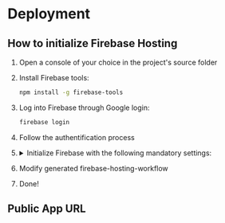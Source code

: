 # Deployment


## How to initialize Firebase Hosting
1. Open a console of your choice in the project's source folder

2. Install Firebase tools:
    ```bash 
    npm install -g firebase-tools

3. Log into Firebase through Google login: 
    ```bash 
    firebase login 

4. Follow the authentification process

5. <details><summary> Initialize Firebase with the following mandatory settings:</summary>

    1. Initialize firebase CLI   
        ```bash
        firebase init   
    2. Which features?    
        Mark `Hosting` with spacebar & press Enter
    3. Project Setup   
        - Choose either an existing or a new project   
        - Follow the process you're guided through   
    4. Hosting Setup    
        - Set up automatic build & deploys with GitHub?   
            ```bash 
            Y
        - Follow the steps guiding through GitHub-Authentication process   
        - Set up the workflow to run a build script before every deploy?   
            ```bash 
            Y
        - What script?   
            ```bash 
            npm ci && npm run build
        - Choose either first or second auto-generated firebase-hosting-workflow   
    5. Revoke Authorization for the Firebase CLI through given link   

</details>

6. Modify generated firebase-hosting-workflow

7. Done!


## Public App URL
